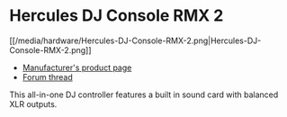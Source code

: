 # Hercules DJ Console RMX 2

[[/media/hardware/Hercules-DJ-Console-RMX-2.png|Hercules-DJ-Console-RMX-2.png]]

  - [Manufacturer's product
    page](http://www.hercules.com/us/DJ-Music/bdd/p/193/djconsole-rmx-2/)
  - [Forum thread](http://mixxx.org/forums/viewtopic.php?f=7&t=4541)

This all-in-one DJ controller features a built in sound card with
balanced XLR outputs.
